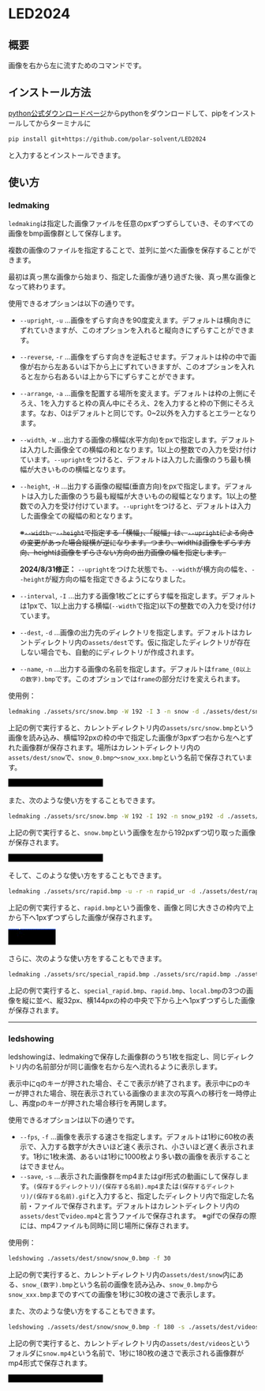 # LED2024
## 概要
画像を右から左に流すためのコマンドです。
## インストール方法
[python公式ダウンロードページ](https://www.python.org/downloads/)からpythonをダウンロードして、pipをインストールしてからターミナルに
```sh
pip install git+https://github.com/polar-solvent/LED2024
```
と入力するとインストールできます。
## 使い方
### ledmaking
`ledmaking`は指定した画像ファイルを任意のpxずつずらしていき、そのすべての画像をbmp画像群として保存します。

複数の画像のファイルを指定することで、並列に並べた画像を保存することができます。

最初は真っ黒な画像から始まり、指定した画像が通り過ぎた後、真っ黒な画像となって終わります。

使用できるオプションは以下の通りです。
* `--upright`, `-u` …画像をずらす向きを90度変えます。デフォルトは横向きにずれていきますが、このオプションを入れると縦向きにずらすことができます。
* `--reverse`, `-r` …画像をずらす向きを逆転させます。デフォルトは枠の中で画像が右から左あるいは下から上にずれていきますが、このオプションを入れると左から右あるいは上から下にずらすことができます。
* `--arrange`, `-a` …画像を配置する場所を変えます。デフォルトは枠の上側にそろえ、1を入力すると枠の真ん中にそろえ、2を入力すると枠の下側にそろえます。なお、0はデフォルトと同じです。0~2以外を入力するとエラーとなります。
* `--width`, `-W` …出力する画像の横幅(水平方向)をpxで指定します。デフォルトは入力した画像全ての横幅の和となります。1以上の整数での入力を受け付けています。`--upright`をつけると、デフォルトは入力した画像のうち最も横幅が大きいものの横幅となります。
* `--height`, `-H` …出力する画像の縦幅(垂直方向)をpxで指定します。デフォルトは入力した画像のうち最も縦幅が大きいものの縦幅となります。1以上の整数での入力を受け付けています。`--upright`をつけると、デフォルトは入力した画像全ての縦幅の和となります。

    ~~※`--width`、`--height`で指定する「横幅」、「縦幅」は、`--upright`による向きの変更があった場合縦横が逆になります。つまり、widthは画像をずらす方向、heightは画像をずらさない方向の出力画像の幅を指定します。~~

    **2024/8/31修正：** `--upright`をつけた状態でも、`--width`が横方向の幅を、`--height`が縦方向の幅を指定できるようになりました。

* `--interval`, `-I` …出力する画像1枚ごとにずらす幅を指定します。デフォルトは1pxで、1以上出力する横幅(`--width`で指定)以下の整数での入力を受け付けています。
* `--dest`, `-d` …画像の出力先のディレクトリを指定します。デフォルトはカレントディレクトリ内の`assets/dest`です。仮に指定したディレクトリが存在しない場合でも、自動的にディレクトリが作成されます。
* `--name`, `-n` …出力する画像の名前を指定します。デフォルトは`frame_(0以上の数字).bmp`です。このオプションでは`frame`の部分だけを変えられます。


使用例：
```sh
ledmaking ./assets/src/snow.bmp -W 192 -I 3 -n snow -d ./assets/dest/snow
```
上記の例で実行すると、カレントディレクトリ内の`assets/src/snow.bmp`という画像を読み込み、横幅192pxの枠の中で指定した画像が3pxずつ右から左へとずれた画像群が保存されます。場所はカレントディレクトリ内の`assets/dest/snow`で、`snow_0.bmp`～`snow_xxx.bmp`という名前で保存されています。

![snow192_i3](./docs/snow192_i3.gif)


また、次のような使い方をすることもできます。
```sh
ledmaking ./assets/src/snow.bmp -W 192 -I 192 -n snow_p192 -d ./assets/dest/snow_p192
```
上記の例で実行すると、`snow.bmp`という画像を左から192pxずつ切り取った画像が保存されます。

![snow_p192](./docs/snow_p192.gif)


そして、このような使い方をすることもできます。
```sh
ledmaking ./assets/src/rapid.bmp -u -r -n rapid_ur -d ./assets/dest/rapid_ur
```
上記の例で実行すると、`rapid.bmp`という画像を、画像と同じ大きさの枠内で上から下へ1pxずつずらした画像が保存されます。

![rapid_ur](./docs/rapid_ur.gif)


さらに、次のような使い方をすることもできます。
```sh
ledmaking ./assets/src/special_rapid.bmp ./assets/src/rapid.bmp ./assets/src/local.bmp -u -a 1 -H 32 -W 144 -n curtain
```
上記の例で実行すると、`special_rapid.bmp`、`rapid.bmp`、`local.bmp`の3つの画像を縦に並べ、縦32px、横144pxの枠の中央で下から上へ1pxずつずらした画像が保存されます。

---

### ledshowing
ledshowingは、ledmakingで保存した画像群のうち1枚を指定し、同じディレクトリ内の名前部分が同じ画像を右から左へ流れるように表示します。

表示中にqのキーが押された場合、そこで表示が終了されます。表示中にpのキーが押された場合、現在表示されている画像のまま次の写真への移行を一時停止し、再度pのキーが押された場合移行を再開します。

使用できるオプションは以下の通りです。
* `--fps`, `-f` …画像を表示する速さを指定します。デフォルトは1秒に60枚の表示で、入力する数字が大きいほど速く表示され、小さいほど遅く表示されます。1秒に1枚未満、あるいは1秒に1000枚より多い数の画像を表示することはできません。
* `--save`, `-s` …表示された画像群をmp4またはgif形式の動画にして保存します。`(保存するディレクトリ)/(保存する名前).mp4`または`(保存するディレクトリ)/(保存する名前).gif`と入力すると、指定したディレクトリ内で指定した名前・ファイルで保存されます。デフォルトはカレントディレクトリ内の`assets/dest`で`video.mp4`と言うファイルで保存されます。
※gifでの保存の際には、mp4ファイルも同時に同じ場所に保存されます。

使用例：
```sh
ledshowing ./assets/dest/snow/snow_0.bmp -f 30
```
上記の例で実行すると、カレントディレクトリ内の`assets/dest/snow`内にある、`snow_(数字).bmp`という名前の画像を読み込み、`snow_0.bmp`から`snow_xxx.bmp`までのすべての画像を1秒に30枚の速さで表示します。

また、次のような使い方をすることもできます。
```sh
ledshowing ./assets/dest/snow/snow_0.bmp -f 180 -s ./assets/dest/videos/snow.mp4
```
上記の例で実行すると、カレントディレクトリ内の`assets/dest/videos`というフォルダに`snow.mp4`という名前で、1秒に180枚の速さで表示される画像群がmp4形式で保存されます。

![snow192_i3_180](./docs/snow192_i3_180fps.gif "保存される動画")


